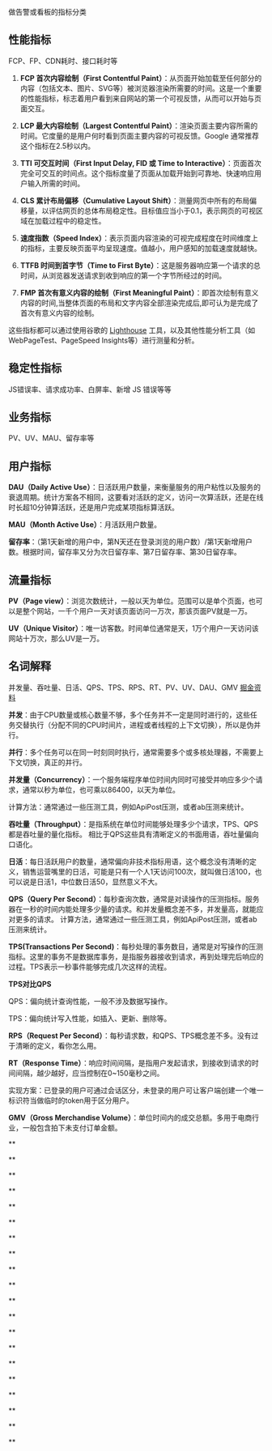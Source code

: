 做告警或看板的指标分类

性能指标
---
FCP、FP、CDN耗时、接口耗时等

1. **FCP 首次内容绘制（First Contentful Paint）**：从页面开始加载至任何部分的内容（包括文本、图片、SVG等）被浏览器渲染所需要的时间。这是一个重要的性能指标，标志着用户看到来自网站的第一个可视反馈，从而可以开始与页面交互。

2. **LCP 最大内容绘制（Largest Contentful Paint）**：渲染页面主要内容所需的时间。它度量的是用户何时看到页面主要内容的可视反馈。Google 通常推荐这个指标在2.5秒以内。

3. **TTI 可交互时间（First Input Delay, FID 或 Time to Interactive）**：页面首次完全可交互的时间点。这个指标度量了页面从加载开始到可靠地、快速响应用户输入所需的时间。

4. **CLS 累计布局偏移（Cumulative Layout Shift）**：测量网页中所有的布局偏移量，以评估网页的总体布局稳定性。目标值应当小于0.1，表示网页的可视区域在加载过程中的稳定性。

5. **速度指数（Speed Index）**：表示页面内容渲染的可视完成程度在时间维度上的指标，主要反映页面平均呈现速度。值越小，用户感知的加载速度就越快。

6. **TTFB 时间到首字节（Time to First Byte）**：这是服务器响应第一个请求的总时间，从浏览器发送请求到收到响应的第一个字节所经过的时间。

7. **FMP 首次有意义内容的绘制（First Meaningful Paint）**：即首次绘制有意义内容的时间,当整体页面的布局和文字内容全部渲染完成后,即可认为是完成了首次有意义内容的绘制。

这些指标都可以通过使用谷歌的 [Lighthouse](https://developers.google.com/web/tools/lighthouse) 工具，以及其他性能分析工具（如WebPageTest、PageSpeed Insights等）进行测量和分析。

稳定性指标
---
JS错误率、请求成功率、白屏率、新增 JS 错误等等

业务指标
---
PV、UV、MAU、留存率等

用户指标
---
**DAU（Daily Active Use）**：日活跃用户数量，来衡量服务的用户粘性以及服务的衰退周期。统计方案各不相同，这要看对活跃的定义，访问一次算活跃，还是在线时长超10分钟算活跃，还是用户完成某项指标算活跃。

**MAU（Month Active Use）**：月活跃用户数量。

**留存率**：（第1天新增的用户中，第N天还在登录浏览的用户数）/第1天新增用户数。根据时间，留存率又分为次日留存率、第7日留存率、第30日留存率。

流量指标
---

**PV（Page view）**：浏览次数统计，一般以天为单位。范围可以是单个页面，也可以是整个网站，一千个用户一天对该页面访问一万次，那该页面PV就是一万。

**UV（Unique Visitor）**：唯一访客数。时间单位通常是天，1万个用户一天访问该网站十万次，那么UV是一万。

名词解释
---
并发量、吞吐量、日活、QPS、TPS、RPS、RT、PV、UV、DAU、GMV
[掘金资料](https://juejin.cn/post/7400281441803403275?searchId=20241031164158A4EA3311B82FCA928656)

**并发**：由于CPU数量或核心数量不够，多个任务并不一定是同时进行的，这些任务交替执行（分配不同的CPU时间片，进程或者线程的上下文切换），所以是伪并行。

**并行**：多个任务可以在同一时刻同时执行，通常需要多个或多核处理器，不需要上下文切换，真正的并行。

**并发量（Concurrency）**：一个服务端程序单位时间内同时可接受并响应多少个请求，通常以秒为单位，也可乘以86400，以天为单位。

计算方法：通常通过一些压测工具，例如ApiPost压测，或者ab压测来统计。

**吞吐量（Throughput）**：是指系统在单位时间能够处理多少个请求，TPS、QPS都是吞吐量的量化指标。 相比于QPS这些具有清晰定义的书面用语，吞吐量偏向口语化。

**日活**：每日活跃用户的数量，通常偏向非技术指标用语，这个概念没有清晰的定义，销售运营嘴里的日活，可能是只有一个人1天访问100次，就叫做日活100，也可以说是日活1，中位数日活50，显然意义不大。

**QPS（Query Per Second）**：每秒查询次数，通常是对读操作的压测指标。服务器在一秒的时间内能处理多少量的请求。和并发量概念差不多，并发量高，就能应对更多的请求。
计算方法，通常通过一些压测工具，例如ApiPost压测，或者ab压测来统计。

**TPS(Transactions Per Second)**：每秒处理的事务数目，通常是对写操作的压测指标。这里的事务不是数据库事务，是指服务器接收到请求，再到处理完后响应的过程。TPS表示一秒事件能够完成几次这样的流程。

**TPS对比QPS**

QPS：偏向统计查询性能，一般不涉及数据写操作。

TPS：偏向统计写入性能，如插入、更新、删除等。

**RPS（Request Per Second）**：每秒请求数，和QPS、TPS概念差不多。没有过于清晰的定义，看你怎么用。

**RT（Response Time）**：响应时间间隔，是指用户发起请求，到接收到请求的时间间隔，越少越好，应当控制在0~150毫秒之间。

实现方案：已登录的用户可通过会话区分，未登录的用户可让客户端创建一个唯一标识符当做临时的token用于区分用户。

**GMV（Gross Merchandise Volume）**：单位时间内的成交总额。多用于电商行业，一般包含拍下未支付订单金额。

**

**

**

**

**

**

**

**

**

**

**

**

**

**

**

**

**

**

**

**